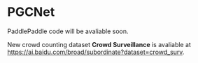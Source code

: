 # PGCNet
PaddlePaddle code will be avaliable soon.

New crowd counting dataset **Crowd Surveillance** is avaliable at https://ai.baidu.com/broad/subordinate?dataset=crowd_surv.
